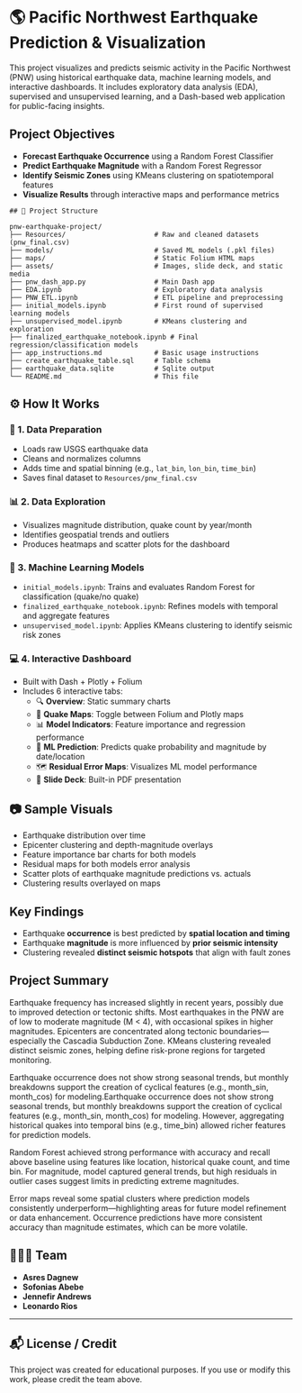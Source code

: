 # 🌎 Pacific Northwest Earthquake Prediction & Visualization 

This project visualizes and predicts seismic activity in the Pacific Northwest (PNW) using historical earthquake data, machine learning models, and interactive dashboards. It includes exploratory data analysis (EDA), supervised and unsupervised learning, and a Dash-based web application for public-facing insights.

## Project Objectives

- **Forecast Earthquake Occurrence** using a Random Forest Classifier  
- **Predict Earthquake Magnitude** with a Random Forest Regressor  
- **Identify Seismic Zones** using KMeans clustering on spatiotemporal features  
- **Visualize Results** through interactive maps and performance metrics  

```
## 📁 Project Structure

pnw-earthquake-project/
├── Resources/                      # Raw and cleaned datasets (pnw_final.csv)
├── models/                         # Saved ML models (.pkl files)
├── maps/                           # Static Folium HTML maps
├── assets/                         # Images, slide deck, and static media
├── pnw_dash_app.py                 # Main Dash app
├── EDA.ipynb                       # Exploratory data analysis
├── PNW_ETL.ipynb                   # ETL pipeline and preprocessing
├── initial_models.ipynb            # First round of supervised learning models
├── unsupervised_model.ipynb        # KMeans clustering and exploration
├── finalized_earthquake_notebook.ipynb # Final regression/classification models
├── app_instructions.md             # Basic usage instructions
├── create_earthquake_table.sql     # Table schema
├── earthquake_data.sqlite          # Sqlite output  
└── README.md                       # This file

```

## ⚙️ How It Works

### 🧼 1. Data Preparation 

- Loads raw USGS earthquake data
- Cleans and normalizes columns
- Adds time and spatial binning (e.g., `lat_bin`, `lon_bin`, `time_bin`)
- Saves final dataset to `Resources/pnw_final.csv`

### 📊 2. Data Exploration 

- Visualizes magnitude distribution, quake count by year/month
- Identifies geospatial trends and outliers
- Produces heatmaps and scatter plots for the dashboard

### 🧠 3. Machine Learning Models

- `initial_models.ipynb`: Trains and evaluates Random Forest for classification (quake/no quake)
- `finalized_earthquake_notebook.ipynb`: Refines models with temporal and aggregate features
- `unsupervised_model.ipynb`: Applies KMeans clustering to identify seismic risk zones

### 💻 4. Interactive Dashboard 

- Built with Dash + Plotly + Folium
- Includes 6 interactive tabs:
  - 🔍 **Overview**: Static summary charts
  - 📌 **Quake Maps**: Toggle between Folium and Plotly maps
  - 📊 **Model Indicators**: Feature importance and regression performance
  - 🔮 **ML Prediction**: Predicts quake probability and magnitude by date/location
  - 🗺️ **Residual Error Maps**: Visualizes ML model performance
  - 📝 **Slide Deck**: Built-in PDF presentation


## 📷 Sample Visuals

- Earthquake distribution over time
- Epicenter clustering and depth-magnitude overlays
- Feature importance bar charts for both models  
- Residual maps for both models error analysis  
- Scatter plots of earthquake magnitude predictions vs. actuals  
- Clustering results overlayed on maps

## Key Findings

- Earthquake **occurrence** is best predicted by **spatial location and timing**  
- Earthquake **magnitude** is more influenced by **prior seismic intensity**  
- Clustering revealed **distinct seismic hotspots** that align with fault zones

## Project Summary

Earthquake frequency has increased slightly in recent years, possibly due to improved detection or tectonic shifts. Most earthquakes in the PNW are of low to moderate magnitude (M < 4), with occasional spikes in higher magnitudes. Epicenters are concentrated along tectonic boundaries—especially the Cascadia Subduction Zone. KMeans clustering revealed distinct seismic zones, helping define risk-prone regions for targeted monitoring. 

Earthquake occurrence does not show strong seasonal trends, but monthly breakdowns support the creation of cyclical features (e.g., month_sin, month_cos) for modeling.Earthquake occurrence does not show strong seasonal trends, but monthly breakdowns support the creation of cyclical features (e.g., month_sin, month_cos) for modeling. However, aggregating historical quakes into temporal bins (e.g., time_bin) allowed richer features for prediction models. 

Random Forest achieved strong performance with accuracy and recall above baseline using features like location, historical quake count, and time bin. For magnitude, model captured general trends, but high residuals in outlier cases suggest limits in predicting extreme magnitudes. 

Error maps reveal some spatial clusters where prediction models consistently underperform—highlighting areas for future model refinement or data enhancement. Occurrence predictions have more consistent accuracy than magnitude estimates, which can be more volatile.

## 🧑‍🤝‍🧑 Team

- **Asres Dagnew**
- **Sofonias Abebe**
- **Jennefir Andrews**
- **Leonardo Rios**

---

## 📬 License / Credit

This project was created for educational purposes. If you use or modify this work, please credit the team above.
